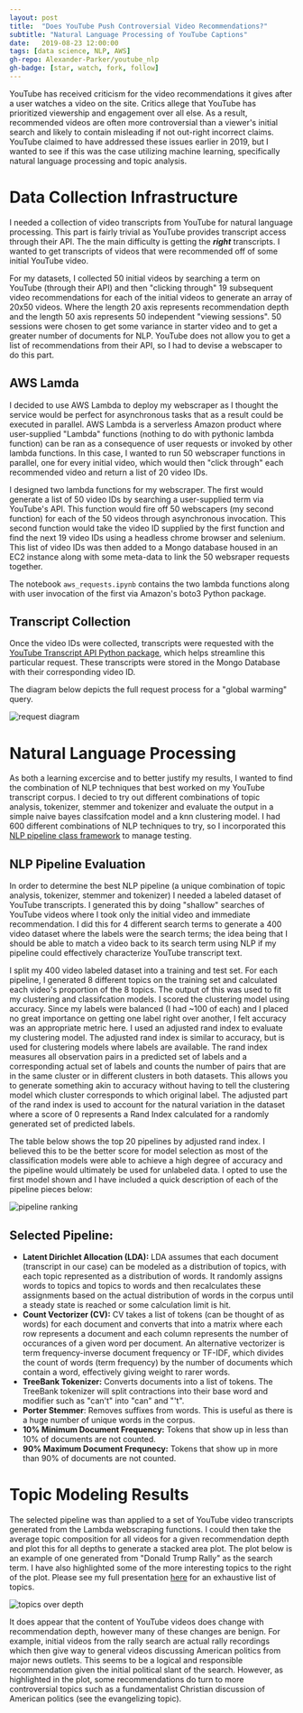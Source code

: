 ```yaml
---
layout: post
title:  "Does YouTube Push Controversial Video Recommendations?"
subtitle: "Natural Language Processing of YouTube Captions"
date:   2019-08-23 12:00:00
tags: [data science, NLP, AWS]
gh-repo: Alexander-Parker/youtube_nlp
gh-badge: [star, watch, fork, follow]
---
```

YouTube has received criticism for the video recommendations it gives after a user watches a video on the site. Critics allege that YouTube has prioritized viewership and engagement over all else. As a result, recommended videos are often more controversial than a viewer's initial search and likely to contain misleading if not out-right incorrect claims. YouTube claimed to have addressed these issues earlier in 2019, but I wanted to see if this was the case utilizing machine learning, specifically natural language processing and topic analysis.  
# Data Collection Infrastructure
I needed a collection of video transcripts from YouTube for natural language processing. This part is fairly trivial as YouTube provides transcript access through their API. The the main difficulty is getting the __*right*__ transcripts. I wanted to get transcripts of videos that were recommended off of some initial YouTube video.  

For my datasets, I collected 50 initial videos by searching a term on YouTube (through their API) and then "clicking through" 19 subsequent video recommendations for each of the initial videos to generate an array of 20x50 videos. Where the length 20 axis represents recommendation depth and the length 50 axis represents 50 independent "viewing sessions". 50 sessions were chosen to get some variance in starter video and to get a greater number of documents for NLP. YouTube does not allow you to get a list of recommendations from their API, so I had to devise a webscaper to do this part. 
## AWS Lamda
I decided to use AWS Lambda to deploy my webscraper as I thought the service would be perfect for asynchronous tasks that as a result could be executed in parallel. AWS Lambda is a serverless Amazon product where user-supplied "Lambda" functions (nothing to do with pythonic lambda function) can be ran as a consequence of user requests or invoked by other lambda functions. In this case, I wanted to run 50 webscraper functions in parallel, one for every initial video, which would then "click through" each recommended video and return a list of 20 video IDs. 

I designed two lambda functions for my webscraper. The first would generate a list of 50 video IDs by searching a user-supplied term via YouTube's API. This function would fire off 50 webscapers (my second function) for each of the 50 videos through asynchronous invocation. This second function would take the video ID supplied by the first function and find the next 19 video IDs using a headless chrome browser and selenium. This list of video IDs was then added to a Mongo database housed in an EC2 instance along with some meta-data to link the 50 websraper requests together.

The notebook ```aws_requests.ipynb``` contains the two lambda functions along with user invocation of the first via Amazon's boto3 Python package.
## Transcript Collection
Once the video IDs were collected, transcripts were requested with the [YouTube Transcript API Python package](https://pypi.org/project/youtube-transcript-api/), which helps streamline this particular request. These transcripts were stored in the Mongo Database with their corresponding video ID.

The diagram below depicts the full request process for a "global warming" query.  

![request diagram](https://raw.githubusercontent.com/Alexander-Parker/youtube_nlp/master/img/aws_infrastructure.png)

# Natural Language Processing
As both a learning excercise and to better justify my results, I wanted to find the combination of NLP techniques that best worked on my YouTube transcript corpus. I decied to try out different combinations of topic analysis, tokenizer, stemmer and tokenizer and evaluate the output in a simple naive bayes classifcation model and a knn clustering model. I had 600 different combinations of NLP techniques to try, so I incorporated this [NLP pipeline class framework](https://github.com/ZWMiller/nlp_pipe_manager) to manage testing. 
## NLP Pipeline Evaluation
In order to determine the best NLP pipeline (a unique combination of topic analysis, tokenizer, stemmer and tokenizer) I needed a labeled dataset of YouTube transcripts. I generated this by doing "shallow" searches of YouTube videos where I took only the initial video and immediate recommendation. I did this for 4 different search terms to generate a 400 video dataset where the labels were the search terms; the idea being that I should be able to match a video back to its search term using NLP if my pipeline could effectively characterize YouTube transcript text. 

I split my 400 video labeled dataset into a training and test set. For each pipeline, I generated 8 different topics on the training set and calculated each video's proportion of the 8 topics. The output of this was used to fit my clustering and classifcation models. I scored the clustering model using accuracy. Since my labels were balanced (I had ~100 of each) and I placed no great importance on getting one label right over another, I felt accuracy was an appropriate metric here. I used an adjusted rand index to evaluate my clustering model. The adjusted rand index is similar to accuracy, but is used for clustering models where labels are available. The rand index measures all observation pairs in a predicted set of labels and a corresponding actual set of labels and counts the number of pairs that are in the same cluster or in different clusters in both datasets. This allows you to generate something akin to accuracy without having to tell the clustering model which cluster corresponds to which original label. The adjusted part of the rand index is used to account for the natural variation in the dataset where a score of 0 represents a Rand Index calculated for a randomly generated set of predicted labels.

The table below shows the top 20 pipelines by adjusted rand index. I believed this to be the better score for model selection as most of the classification models were able to achieve a high degree of accuracy and the pipeline would ultimately be used for unlabeled data. I opted to use the first model shown and I have included a quick description of each of the pipeline pieces below:  
  
![pipeline ranking](https://raw.githubusercontent.com/Alexander-Parker/youtube_nlp/master/img/pipeline_results.png)
## Selected Pipeline:
* __Latent Dirichlet Allocation (LDA):__ LDA assumes that each document (transcript in our case) can be modeled as a distribution of topics, with each topic represented as a distribution of words. It randomly assigns words to topics and topics to words and then recalculates these assignments based on the actual distribution of words in the corpus until a steady state is reached or some calculation limit is hit.
* __Count Vectorizer (CV):__ CV takes a list of tokens (can be thought of as words) for each document and converts that into a matrix where each row represents a document and each column represents the number of occurances of a given word per document. An alternative vectorizer is term frequency-inverse document frequency or TF-IDF, which divides the count of words (term frequency) by the number of documents which contain a word, effectively giving weight to rarer words. 
* __TreeBank Tokenizer:__ Converts documents into a list of tokens. The TreeBank tokenizer will split contractions into their base word and modifier such as "can't" into "can" and "'t".
* __Porter Stemmer__: Removes suffixes from words. This is useful as there is a huge number of unique words in the corpus.
* __10% Minimum Document Frequency:__ Tokens that show up in less than 10% of documents are not counted.
* __90% Maximum Document Frequnecy:__ Tokens that show up in more than 90% of documents are not counted. 

# Topic Modeling Results
The selected pipeline was than applied to a set of YouTube video transcripts generated from the Lambda webscraping functions. I could then take the average topic composition for all videos for a given recommendation depth and plot this for all depths to generate a stacked area plot. The plot below is an example of one generated from "Donald Trump Rally" as the search term. I have also highlighted some of the more interesting topics to the right of the plot. Please see my full presentation [here](https://github.com/Alexander-Parker/youtube_nlp/blob/master/pres/youtube_nlp.pdf) for an exhaustive list of topics. 

![topics over depth](https://raw.githubusercontent.com/Alexander-Parker/youtube_nlp/master/img/rec_topics.png)

It does appear that the content of YouTube videos does change with recommendation depth, however many of these changes are benign. For example, initial videos from the rally search are actual rally recordings which then give way to general videos discussing American politics from major news outlets. This seems to be a logical and responsible recommendation given the initial political slant of the search. However, as highlighted in the plot, some recommendations do turn to more controversial topics such as a fundamentalist Christian discussion of American politics (see the evangelizing topic). 
